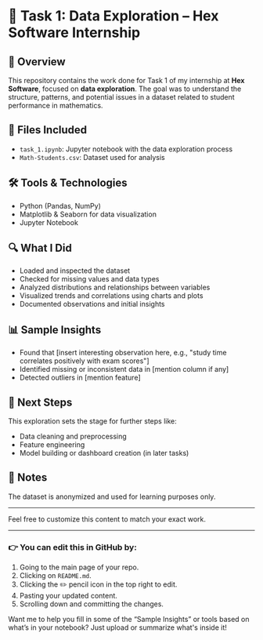 # 🧪 Task 1: Data Exploration – Hex Software Internship

## 📌 Overview
This repository contains the work done for Task 1 of my internship at **Hex Software**, focused on **data exploration**. The goal was to understand the structure, patterns, and potential issues in a dataset related to student performance in mathematics.

## 📂 Files Included
- `task_1.ipynb`: Jupyter notebook with the data exploration process
- `Math-Students.csv`: Dataset used for analysis

## 🛠️ Tools & Technologies
- Python (Pandas, NumPy)
- Matplotlib & Seaborn for data visualization
- Jupyter Notebook

## 🔍 What I Did
- Loaded and inspected the dataset
- Checked for missing values and data types
- Analyzed distributions and relationships between variables
- Visualized trends and correlations using charts and plots
- Documented observations and initial insights

## 📊 Sample Insights
- Found that [insert interesting observation here, e.g., "study time correlates positively with exam scores"]
- Identified missing or inconsistent data in [mention column if any]
- Detected outliers in [mention feature]

## 🚀 Next Steps
This exploration sets the stage for further steps like:
- Data cleaning and preprocessing
- Feature engineering
- Model building or dashboard creation (in later tasks)

## 📎 Notes
The dataset is anonymized and used for learning purposes only.

---

Feel free to customize this content to match your exact work.

---

### 👉 You can edit this in GitHub by:
1. Going to the main page of your repo.
2. Clicking on `README.md`.
3. Clicking the ✏️ pencil icon in the top right to edit.
4. Pasting your updated content.
5. Scrolling down and committing the changes.

Want me to help you fill in some of the “Sample Insights” or tools based on what’s in your notebook? Just upload or summarize what's inside it!
